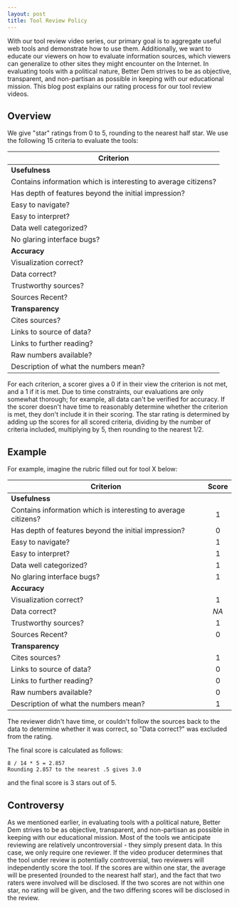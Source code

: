```yaml
---
layout: post
title: Tool Review Policy
---
```


With our tool review video series, our primary goal is to aggregate useful web tools and demonstrate how to use them.
Additionally, we want to educate our viewers on how to evaluate information sources, which viewers can generalize to other sites they might encounter on the Internet.
In evaluating tools with a political nature, Better Dem strives to be as objective, transparent, and non-partisan as possible in keeping with our educational mission.
This blog post explains our rating process for our tool review videos.

## Overview

We give "star" ratings from 0 to 5, rounding to the nearest half star.
We use the following 15 criteria to evaluate the tools:

|Criterion|
|-----------|
|**Usefulness**|
|Contains information which is interesting to average citizens?|
|Has depth of features beyond the initial impression?|
|Easy to navigate?|
|Easy to interpret?|
|Data well categorized?|
|No glaring interface bugs?|
|**Accuracy**|
|Visualization correct?|
|Data correct?|
|Trustworthy sources?|
|Sources Recent?|
|**Transparency**|
|Cites sources?|
|Links to source of data?|
|Links to further reading?|
|Raw numbers available?|
|Description of what the numbers mean?|

For each criterion, a scorer gives a 0 if in their view the criterion is not met, and a 1 if it is met.
Due to time constraints, our evaluations are only somewhat thorough; for example, all data can't be verified for accuracy.
If the scorer doesn't have time to reasonably determine whether the criterion is met, they don't include it in their scoring.
The star rating is determined by adding up the scores for all scored criteria, dividing by the number of criteria included, multiplying by 5, then rounding to the nearest 1/2.

## Example

For example, imagine the rubric filled out for tool X below:

|Criterion|Score|
|-----------|:-:|
|**Usefulness**| |
|Contains information which is interesting to average citizens?|1|
|Has depth of features beyond the initial impression?|0|
|Easy to navigate?|1|
|Easy to interpret?|1|
|Data well categorized?|1|
|No glaring interface bugs?|1|
|**Accuracy**| |
|Visualization correct?|1|
|Data correct?|*NA*|
|Trustworthy sources?|1|
|Sources Recent?|0|
|**Transparency**| |
|Cites sources?|1|
|Links to source of data?|0|
|Links to further reading?|0|
|Raw numbers available?|0|
|Description of what the numbers mean?|1|

The reviewer didn't have time, or couldn't follow the sources back to the data to determine whether it was correct, so "Data correct?" was excluded from the rating.

The final score is calculated as follows:

```
8 / 14 * 5 = 2.857
Rounding 2.857 to the nearest .5 gives 3.0
```

and the final score is 3 stars out of 5.

## Controversy

As we mentioned earlier, in evaluating tools with a political nature, Better Dem strives to be as objective, transparent, and non-partisan as possible in keeping with our educational mission.
Most of the tools we anticipate reviewing are relatively uncontroversial - they simply present data.
In this case, we only require one reviewer.
If the video producer determines that the tool under review is potentially controversial, two reviewers will independently score the tool.
If the scores are within one star, the average will be presented (rounded to the nearest half star), and the fact that two raters were involved will be disclosed.
If the two scores are not within one star, no rating will be given, and the two differing scores will be disclosed in the review.


